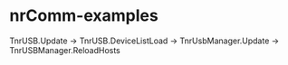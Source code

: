 # nrComm-examples

TnrUSB.Update -> TnrUSB.DeviceListLoad -> TnrUsbManager.Update -> TnrUSBManager.ReloadHosts